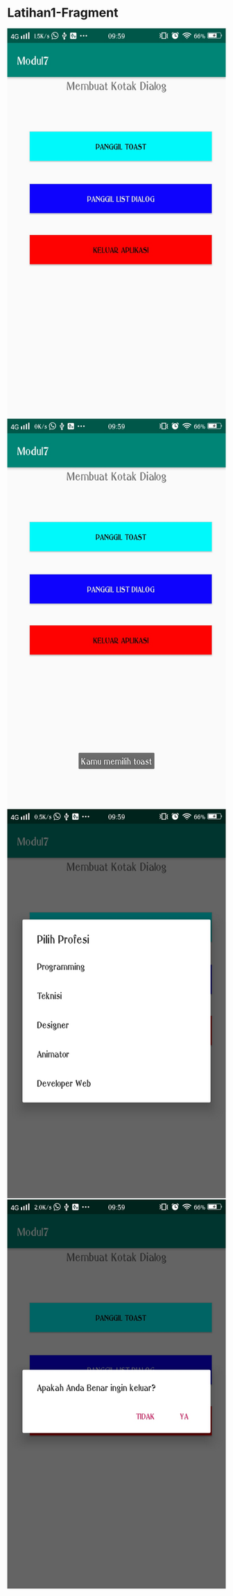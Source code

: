 # Latihan1-Fragment
![alt text](https://github.com/Firdareynikaa/Latihan1-Fragment/blob/master/1.jpg?raw=true)
![alt text](https://github.com/Firdareynikaa/Latihan1-Fragment/blob/master/2.jpg?raw=true)
![alt text](https://github.com/Firdareynikaa/Latihan1-Fragment/blob/master/3.jpg?raw=true)
![alt text](https://github.com/Firdareynikaa/Latihan1-Fragment/blob/master/4.jpg?raw=true)
